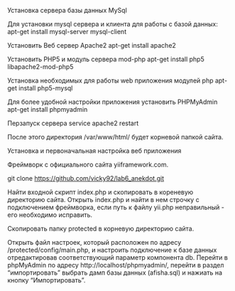 Установка сервера базы данных MySql

Для установки mysql сервера и клиента для работы с базой данных: apt-get install mysql-server mysql-client

Установить Веб сервер Apache2 apt-get install apache2

Установить PHP5 и модуль сервера mod-php apt-get install php5 libapache2-mod-php5

Установка необходимых для работы web приложения модулей php apt-get install php5-mysql

Для более удобной настройки приложения установить PHPMyAdmin apt-get install phpmyadmin

Перзапуск сервера service apache2 restart

После этого директория /var/www/html/ будет корневой папкой сайта.

Установка и первоначальная настройка веб приложения

Фреймворк с официального сайта yiiframework.com.

git clone https://github.com/vicky92/lab6_anekdot.git

Найти входной скрипт index.php и скопировать в кореневую директорию сайта. Открыть index.php и найти в нем строчку с подключением фреймворка, если путь к файлу yii.php неправильный - его необходимо исправить.

Скопировать папку protected в корневую директорию сайта.

Открыть файл настроек, который расположен по адресу /protected/config/main.php, и настроить подключение к базе данных отредактировав соответствующий параметр компонента db. Перейти в phpMyAdmin по адресу http://localhost/phpmyadmin/, перейти в раздел “импортировать” выбрать дамп базы данных (afisha.sql) и нажиать на кнопку “Импортировать”.
